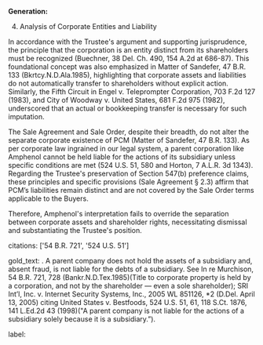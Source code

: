 **Generation:**

4. Analysis of Corporate Entities and Liability

In accordance with the Trustee's argument and supporting jurisprudence, the principle that the corporation is an entity distinct from its shareholders must be recognized (Buechner, 38 Del. Ch. 490, 154 A.2d at 686-87). This foundational concept was also emphasized in Matter of Sandefer, 47 B.R. 133 (Bkrtcy.N.D.Ala.1985), highlighting that corporate assets and liabilities do not automatically transfer to shareholders without explicit action. Similarly, the Fifth Circuit in Engel v. Teleprompter Corporation, 703 F.2d 127 (1983), and City of Woodway v. United States, 681 F.2d 975 (1982), underscored that an actual or bookkeeping transfer is necessary for such imputation.

The Sale Agreement and Sale Order, despite their breadth, do not alter the separate corporate existence of PCM (Matter of Sandefer, 47 B.R. 133). As per corporate law ingrained in our legal system, a parent corporation like Amphenol cannot be held liable for the actions of its subsidiary unless specific conditions are met (524 U.S. 51, 580 and Horton, 7 A.L.R. 3d 1343). Regarding the Trustee's preservation of Section 547(b) preference claims, these principles and specific provisions (Sale Agreement § 2.3) affirm that PCM’s liabilities remain distinct and are not covered by the Sale Order terms applicable to the Buyers. 

Therefore, Amphenol's interpretation fails to override the separation between corporate assets and shareholder rights, necessitating dismissal and substantiating the Trustee's position.

citations: ['54 B.R. 721', '524 U.S. 51']

gold_text: . A parent company does not hold the assets of a subsidiary and, absent fraud, is not liable for the debts of a subsidiary. See In re Murchison, 54 B.R. 721, 728 (Bankr.N.D.Tex.1985)(Title to corporate property is held by a corporation, and not by the shareholder — even a sole shareholder); SRI Int’l, Inc. v. Internet Security Systems, Inc., 2005 WL 851126, *2 (D.Del. April 13, 2005) citing United States v. Bestfoods, 524 U.S. 51, 61, 118 S.Ct. 1876, 141 L.Ed.2d 43 (1998)("A parent company is not liable for the actions of a subsidiary solely because it is a subsidiary.”).

label: 